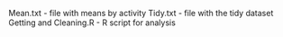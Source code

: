 Mean.txt - file with means by activity
Tidy.txt - file with the tidy dataset
Getting and Cleaning.R - R script for analysis
